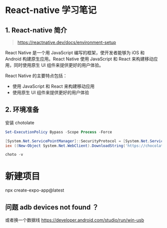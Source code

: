 # React-native 学习笔记

## 1. React-native 简介

> https://reactnative.dev/docs/environment-setup

React Native 是一个用 JavaScript 编写的框架，使开发者能够为 iOS 和 Android 构建原生应用。React Native 使用 JavaScript 和 React 来构建移动应用，同时使用原生 UI 组件来提供更好的用户体验。

React Native 的主要特点包括：

- 使用 JavaScript 和 React 来构建移动应用
- 使用原生 UI 组件来提供更好的用户体验

## 2. 环境准备

安装 chotolate 

``` powershell 下执行
Set-ExecutionPolicy Bypass -Scope Process -Force

[System.Net.ServicePointManager]::SecurityProtocol = [System.Net.ServicePointManager]::SecurityProtocol -bor 3072
iex ((New-Object System.Net.WebClient).DownloadString('https://chocolatey.org/install.ps1'))

choto -v
```

# 新建项目
npx create-expo-app@latest

## 问题 adb devices not found ？
或者换一个数据线 
https://developer.android.com/studio/run/win-usb 

